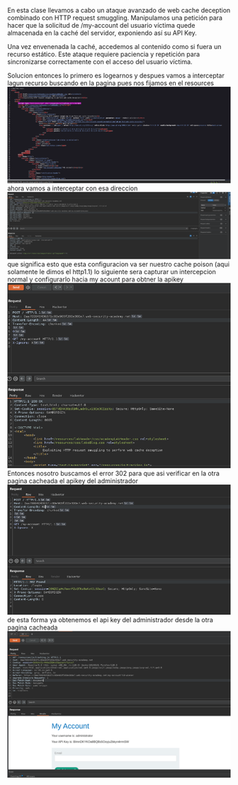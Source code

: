 En esta clase llevamos a cabo un ataque avanzado de web cache deception combinado con HTTP request smuggling. Manipulamos una petición para hacer que la solicitud de /my-account del usuario víctima quede almacenada en la caché del servidor, exponiendo así su API Key.

Una vez envenenada la caché, accedemos al contenido como si fuera un recurso estático. Este ataque requiere paciencia y repetición para sincronizarse correctamente con el acceso del usuario víctima.

Solucion
entonces lo primero es logearnos y despues vamos a interceptar lagun recurso buscando en la pagina pues nos fijamos en el resources
![Pasted_image_20250810201559.png](/Imagenes/Pasted_image_20250810201559.png)
ahora vamos a interceptar con esa direccion
![Pasted_image_20250810201804.png](/Imagenes/Pasted_image_20250810201804.png)
que significa esto que esta configuracion va ser nuestro cache poison (aqui solamente le dimos el http1.1)
lo siguiente sera capturar un intercepcion normal
y configurarlo hacia my acount para obtner la apikey
![Pasted_image_20250810202320.png](/Imagenes/Pasted_image_20250810202320.png)
Entonces nosotro buscamos el error 302 para que asi verificar en la otra pagina cacheada el apikey del administrador
![Pasted_image_20250810203659.png](/Imagenes/Pasted_image_20250810203659.png)
de esta forma ya obtenemos el api key del administrador desde la otra pagina cacheada
![Pasted_image_20250810203825.png](/Imagenes/Pasted_image_20250810203825.png)

